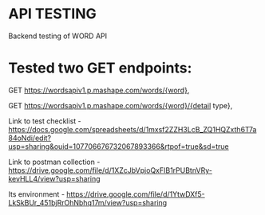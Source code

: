 # API TESTING
Backend testing of WORD API

# Tested two GET endpoints:

GET https://wordsapiv1.p.mashape.com/words/{word}, 

GET https://wordsapiv1.p.mashape.com/words/{word}/{detail type},

Link to test checklist - https://docs.google.com/spreadsheets/d/1mxsf2ZZH3LcB_ZQ1HQZxth6T7a84oNdi/edit?usp=sharing&ouid=107706676732067893366&rtpof=true&sd=true

Link to postman collection - https://drive.google.com/file/d/1XZcJbVpjoQxFIB1rPUBtnVRy-kevHLL4/view?usp=sharing

Its environment - https://drive.google.com/file/d/1YtwDXf5-LkSkBUr_451bjRrOhNbhq17m/view?usp=sharing

